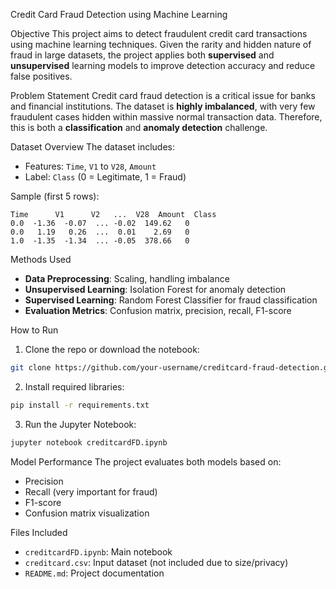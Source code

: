 
 Credit Card Fraud Detection using Machine Learning

  Objective
This project aims to detect fraudulent credit card transactions using machine learning techniques. Given the rarity and hidden nature of fraud in large datasets, the project applies both **supervised** and **unsupervised** learning models to improve detection accuracy and reduce false positives.

 Problem Statement
Credit card fraud detection is a critical issue for banks and financial institutions. The dataset is **highly imbalanced**, with very few fraudulent cases hidden within massive normal transaction data. Therefore, this is both a **classification** and **anomaly detection** challenge.

 Dataset Overview
The dataset includes:
- Features: `Time`, `V1` to `V28`, `Amount`
- Label: `Class` (0 = Legitimate, 1 = Fraud)

Sample (first 5 rows):
```
Time      V1      V2   ...  V28  Amount  Class
0.0  -1.36  -0.07  ... -0.02  149.62   0
0.0   1.19   0.26  ...  0.01    2.69   0
1.0  -1.35  -1.34  ... -0.05  378.66   0
```

 Methods Used
- **Data Preprocessing**: Scaling, handling imbalance
- **Unsupervised Learning**: Isolation Forest for anomaly detection
- **Supervised Learning**: Random Forest Classifier for fraud classification
- **Evaluation Metrics**: Confusion matrix, precision, recall, F1-score

 How to Run

1. Clone the repo or download the notebook:  
```bash
git clone https://github.com/your-username/creditcard-fraud-detection.git
```

2. Install required libraries:  
```bash
pip install -r requirements.txt
```

3. Run the Jupyter Notebook:  
```bash
jupyter notebook creditcardFD.ipynb
```

 Model Performance
The project evaluates both models based on:
- Precision
- Recall (very important for fraud)
- F1-score
- Confusion matrix visualization

 Files Included
- `creditcardFD.ipynb`: Main notebook
- `creditcard.csv`: Input dataset (not included due to size/privacy)
- `README.md`: Project documentation
